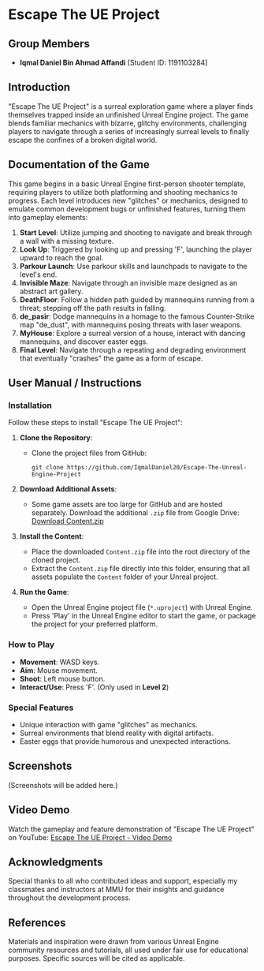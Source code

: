 # Escape The UE Project

## Group Members
- **Iqmal Daniel Bin Ahmad Affandi** [Student ID: 1191103284]

## Introduction
"Escape The UE Project" is a surreal exploration game where a player finds themselves trapped inside an unfinished Unreal Engine project. The game blends familiar mechanics with bizarre, glitchy environments, challenging players to navigate through a series of increasingly surreal levels to finally escape the confines of a broken digital world.

## Documentation of the Game
This game begins in a basic Unreal Engine first-person shooter template, requiring players to utilize both platforming and shooting mechanics to progress. Each level introduces new "glitches" or mechanics, designed to emulate common development bugs or unfinished features, turning them into gameplay elements:
1. **Start Level**: Utilize jumping and shooting to navigate and break through a wall with a missing texture.
2. **Look Up**: Triggered by looking up and pressing 'F', launching the player upward to reach the goal.
3. **Parkour Launch**: Use parkour skills and launchpads to navigate to the level's end.
4. **Invisible Maze**: Navigate through an invisible maze designed as an abstract art gallery.
5. **DeathFloor**: Follow a hidden path guided by mannequins running from a threat; stepping off the path results in falling.
6. **de_pasir**: Dodge mannequins in a homage to the famous Counter-Strike map "de_dust", with mannequins posing threats with laser weapons.
7. **MyHouse**: Explore a surreal version of a house, interact with dancing mannequins, and discover easter eggs.
8. **Final Level**: Navigate through a repeating and degrading environment that eventually "crashes" the game as a form of escape.

## User Manual / Instructions
### Installation
Follow these steps to install "Escape The UE Project":

1. **Clone the Repository**:
   - Clone the project files from GitHub:
     ```
     git clone https://github.com/IqmalDaniel20/Escape-The-Unreal-Engine-Project
     ```

2. **Download Additional Assets**:
   - Some game assets are too large for GitHub and are hosted separately. Download the additional `.zip` file from Google Drive:
     [Download Content.zip](https://drive.google.com/drive/folders/11Vlu9LjrDDNrUfhpxuG7v0zr9tv0xKkk?usp=sharing)

3. **Install the Content**:
   - Place the downloaded `Content.zip` file into the root directory of the cloned project.
   - Extract the `Content.zip` file directly into this folder, ensuring that all assets populate the `Content` folder of your Unreal project.

4. **Run the Game**:
   - Open the Unreal Engine project file (`*.uproject`) with Unreal Engine.
   - Press 'Play' in the Unreal Engine editor to start the game, or package the project for your preferred platform.

### How to Play
- **Movement**: WASD keys.
- **Aim**: Mouse movement.
- **Shoot**: Left mouse button.
- **Interact/Use**: Press 'F'. (Only used in **Level 2**)

### Special Features
- Unique interaction with game "glitches" as mechanics.
- Surreal environments that blend reality with digital artifacts.
- Easter eggs that provide humorous and unexpected interactions.

## Screenshots
(Screenshots will be added here.)

## Video Demo
Watch the gameplay and feature demonstration of "Escape The UE Project" on YouTube:
[Escape The UE Project - Video Demo](https://youtu.be/yZ2yO2pC1nE)

## Acknowledgments
Special thanks to all who contributed ideas and support, especially my classmates and instructors at MMU for their insights and guidance throughout the development process.

## References
Materials and inspiration were drawn from various Unreal Engine community resources and tutorials, all used under fair use for educational purposes. Specific sources will be cited as applicable.
